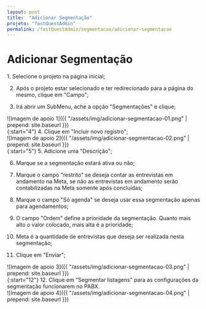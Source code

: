 ```yaml
---
layout: post
title:  "Adicionar Segmentação"
projeto: "fastQuestAdmin"
permalink: /fastQuestAdmin/segmentacao/adicionar-segmentacao
---
```

# Adicionar Segmentação

<div class="row" markdown="1">
<div class="6u 12u$(small)" markdown="1">
1. Selecione o projeto na página inicial;

2. Após o projeto estar selecionado e ter redirecionado para a página do mesmo, clique em "Campo";

3. Irá abrir um SubMenu, ache a opção "Segmentações" e clique;
</div>
<div class="6u 12u$(small)" markdown="1">
![Imagem de apoio 1]({{ "/assets/img/adicionar-segmentacao-01.png" | prepend: site.baseurl }})
</div>                               
</div>

<div class="row" markdown="1">
<div class="6u 12u$(small)" markdown="1">
{:start="4"}
4. Clique em "Incluir novo registro";
</div>
<div class="6u 12u$(small)" markdown="1">
![Imagem de apoio 2]({{ "/assets/img/adicionar-segmentacao-02.png" | prepend: site.baseurl }})
</div>                               
</div>

<div class="row" markdown="1">
<div class="6u 12u$(small)" markdown="1">
{:start="5"}
5. Adicione uma "Descrição";

6. Marque se a segmentação estará ativa ou não;

7. Marque o campo "restrito" se deseja contar as entrevistas em andamento na Meta, se não as entrevistas em andamento serão contabilizadas na Meta somente após concluídas;

8. Marque o campo "Só agenda" se deseja usar essa segmentação apenas para agendamentos;

9. O campo "Ordem" define a prioridade da segmentação. Quanto mais alto o valor colocado, mais alta é a prioridade;

10. Meta é a quantidade de entrevistas que deseja ser realizada nesta segmentação;

11. Clique em "Enviar";
</div>
<div class="6u 12u$(small)" markdown="1">
![Imagem de apoio 3]({{ "/assets/img/adicionar-segmentacao-03.png" | prepend: site.baseurl }})
</div>                               
</div>

<div class="row" markdown="1">
<div class="6u 12u$(small)" markdown="1">
{:start="12"}
12. Clique em "Segmentar listagens" para as configurações da segmentação funcionarem no PABX.
</div>
<div class="6u 12u$(small)" markdown="1">
![Imagem de apoio 4]({{ "/assets/img/adicionar-segmentacao-04.png" | prepend: site.baseurl }})
</div>                               
</div>